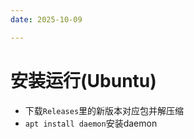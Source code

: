 ```yaml
---
date: 2025-10-09

---
```


<!--
 * @Author: your name
 * @Date: 2021-02-26 19:35:40
 * @LastEditTime: 2021-02-26 20:27:14
 * @LastEditors: Please set LastEditors
 * @Description: In User Settings Edit
 * @FilePath: \DailyNotes\Bot\gypsum.md
-->

# 安装运行(Ubuntu)
- 下载`Releases`里的新版本对应包并解压缩
- `apt install daemon`安装daemon